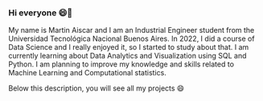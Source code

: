 ### Hi everyone 😄👋

My name is Martin Aiscar and I am an Industrial Engineer student from the Universidad Tecnológica Nacional Buenos Aires. In 2022, I did a course of Data Science and I really enjoyed it, so I started to study about that. I am currently learning about Data Analytics and Visualization using SQL and Python. I am planning to improve my knowledge and skills related to Machine Learning and Computational statistics.

Below this description, you will see all my projects 😄 
#

